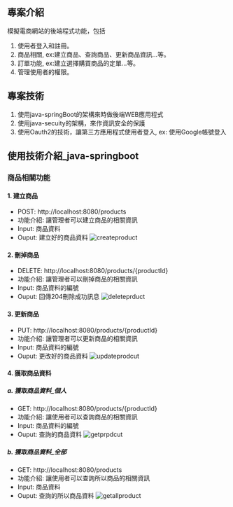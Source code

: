 ## 專案介紹
模擬電商網站的後端程式功能，包括
1. 使用者登入和註冊。
2. 商品相關, ex:建立商品、查詢商品、更新商品資訊...等。
3. 訂單功能, ex:建立選擇購買商品的定單...等。
4. 管理使用者的權限。
## 專案技術
1. 使用java-springBoot的架構來時做後端WEB應用程式
2. 使用java-secuity的架構，來作資訊安全的保護
3. 使用Oauth2的技術，讓第三方應用程式使用者登入, ex: 使用Google帳號登入

## 使用技術介紹_java-springboot
### 商品相關功能
#### 1. 建立商品
* POST: http://localhost:8080/products
* 功能介紹: 讓管理者可以建立商品的相關資訊
* Input: 商品資料
* Ouput: 建立好的商品資料
![createproduct](https://hackmd.io/_uploads/BkwNoVQx1l.jpg)
#### 2. 刪掉商品
* DELETE: http://localhost:8080/products/{productId}
* 功能介紹: 讓管理者可以刪掉商品的相關資訊
* Input: 商品資料的編號
* Ouput: 回傳204刪除成功訊息
![deleteprduct](https://hackmd.io/_uploads/Sk4HnEQl1g.jpg)
#### 3. 更新商品
* PUT: http://localhost:8080/products/{productId}
* 功能介紹: 讓管理者可以更新商品的相關資訊
* Input: 商品資料的編號
* Ouput: 更改好的商品資料
![updateprodcut](https://hackmd.io/_uploads/H1ek0EQlyx.jpg)
#### 4. 獲取商品資料
##### a. 獲取商品資料_個人
* GET: http://localhost:8080/products/{productId}
* 功能介紹: 讓使用者可以查詢商品的相關資訊
* Input: 商品資料的編號
* Ouput: 查詢的商品資料
![getprpdcut](https://hackmd.io/_uploads/SyfeyHmxkg.jpg)
##### b. 獲取商品資料_全部
* GET: http://localhost:8080/products
* 功能介紹: 讓使用者可以查詢所以商品的相關資訊
* Input: 商品資料
* Ouput: 查詢的所以商品資料
![getallproduct](https://hackmd.io/_uploads/rJtCkSXeke.jpg)




